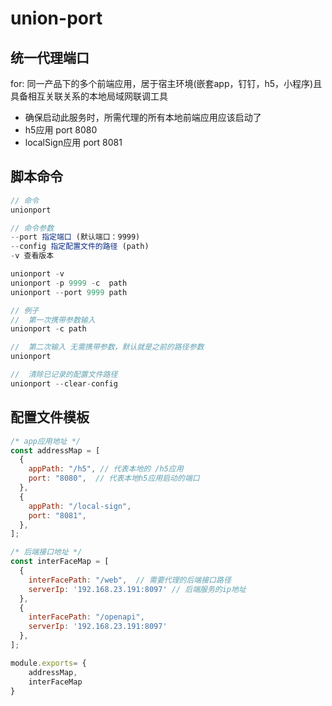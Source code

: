 # union-port 
## 统一代理端口
for: 同一产品下的多个前端应用，居于宿主环境(嵌套app，钉钉，h5，小程序)且具备相互关联关系的本地局域网联调工具

- 确保启动此服务时，所需代理的所有本地前端应用应该启动了
- h5应用  port 8080
- localSign应用 port 8081


## 脚本命令
```js
// 命令
unionport

// 命令参数
--port 指定端口 (默认端口：9999)  
--config 指定配置文件的路径 (path)
-v 查看版本

unionport -v 
unionport -p 9999 -c  path
unionport --port 9999 path

// 例子
//  第一次携带参数输入
unionport -c path

//  第二次输入 无需携带参数，默认就是之前的路径参数
unionport 

//  清除已记录的配置文件路径
unionport --clear-config
```


## 配置文件模板
```js
/* app应用地址 */
const addressMap = [
  {
    appPath: "/h5", // 代表本地的 /h5应用
    port: "8080",  // 代表本地h5应用启动的端口
  },
  {
    appPath: "/local-sign",
    port: "8081",
  },
];

/* 后端接口地址 */
const interFaceMap = [
  {
    interFacePath: "/web",  // 需要代理的后端接口路径
    serverIp: '192.168.23.191:8097' // 后端服务的ip地址
  },
  {
    interFacePath: "/openapi",
    serverIp: '192.168.23.191:8097'
  },
];

module.exports= {
    addressMap,
    interFaceMap
}
```
